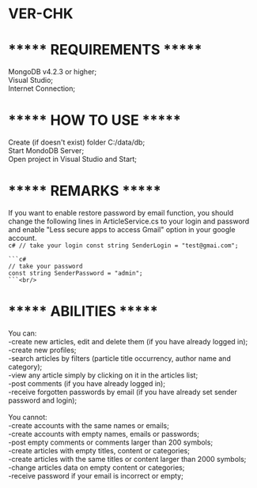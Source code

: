 # VER-CHK
# ***** REQUIREMENTS *****
MongoDB v4.2.3 or higher;<br/>
Visual Studio;<br/>
Internet Connection;<br/>

# ***** HOW TO USE *****
Create (if doesn't exist) folder C:/data/db;<br/>
Start MondoDB Server;<br/>
Open project in Visual Studio and Start;<br/>

# ***** REMARKS *****
If you want to enable restore password by email function, you should change the following lines in ArticleService.cs to your login and password and enable "Less secure apps to access Gmail" option in your google account.<br/>
    ```c#
    // take your login
    const string SenderLogin = "test@gmai.com";
    ```<br/>

    ```c#
    // take your password
    const string SenderPassword = "admin";
    ```<br/>

# ***** ABILITIES *****
You can: <br/>
-create new articles, edit and delete them (if you have already logged in);<br/>
-create new profiles;<br/>
-search articles by filters (particle title occurrency, author name and category);<br/>
-view any article simply by clicking on it in the articles list;<br/>
-post comments (if you have already logged in);<br/>
-receive forgotten passwords by email (if you have already set sender password and login);<br/>
<br/>
You cannot:<br/>
-create accounts with the same names or emails;<br/>
-create accounts with empty names, emails or passwords;<br/>
-post empty comments or comments larger than 200 symbols;<br/>
-create articles with empty titles, content or categories;<br/>
-create articles with the same titles or content larger than 2000 symbols;<br/>
-change articles data on empty content or categories;<br/>
-receive password if your email is incorrect or empty;<br/>
